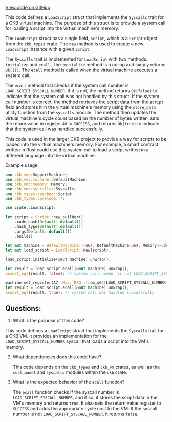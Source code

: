 [View code on GitHub](https://github.com/nervosnetwork/ckb/blob/develop/script/src/syscalls/load_script.rs)

This code defines a `LoadScript` struct that implements the `Syscalls` trait for a CKB virtual machine. The purpose of this struct is to provide a system call for loading a script into the virtual machine's memory.

The `LoadScript` struct has a single field, `script`, which is a `Script` object from the `ckb_types` crate. The `new` method is used to create a new `LoadScript` instance with a given `Script`.

The `Syscalls` trait is implemented for `LoadScript` with two methods: `initialize` and `ecall`. The `initialize` method is a no-op and simply returns `Ok(())`. The `ecall` method is called when the virtual machine executes a system call.

The `ecall` method first checks if the system call number is `LOAD_SCRIPT_SYSCALL_NUMBER`. If it is not, the method returns `Ok(false)` to indicate that the system call was not handled by this struct. If the system call number is correct, the method retrieves the script data from the `script` field and stores it in the virtual machine's memory using the `store_data` utility function from the `syscalls` module. The method then updates the virtual machine's cycle count based on the number of bytes written, sets the return value in register `A0` to `SUCCESS`, and returns `Ok(true)` to indicate that the system call was handled successfully.

This code is used in the larger CKB project to provide a way for scripts to be loaded into the virtual machine's memory. For example, a smart contract written in Rust could use this system call to load a script written in a different language into the virtual machine.

Example usage:

```rust
use ckb_vm::SupportMachine;
use ckb_vm::machine::DefaultMachine;
use ckb_vm::memory::Memory;
use ckb_vm::syscalls::Syscalls;
use ckb_types::packed::Script;
use ckb_types::prelude::*;

use crate::LoadScript;

let script = Script::new_builder()
    .code_hash(Default::default())
    .hash_type(Default::default())
    .args(Default::default())
    .build();

let mut machine = DefaultMachine::<u64, DefaultMachine<u64, Memory>>:default();
let mut load_script = LoadScript::new(script);

load_script.initialize(&mut machine).unwrap();

let result = load_script.ecall(&mut machine).unwrap();
assert_eq!(result, false); // system call number is not LOAD_SCRIPT_SYSCALL_NUMBER

machine.set_register(A7, Mac::REG::from_u64(LOAD_SCRIPT_SYSCALL_NUMBER));
let result = load_script.ecall(&mut machine).unwrap();
assert_eq!(result, true); // system call was handled successfully
```
## Questions:
 1. What is the purpose of this code?

   This code defines a `LoadScript` struct that implements the `Syscalls` trait for a CKB VM. It provides an implementation for the `LOAD_SCRIPT_SYSCALL_NUMBER` syscall that loads a script into the VM's memory.

2. What dependencies does this code have?

   This code depends on the `ckb_types` and `ckb_vm` crates, as well as the `cost_model` and `syscalls` modules within the `ckb` crate.

3. What is the expected behavior of the `ecall` function?

   The `ecall` function checks if the syscall number is `LOAD_SCRIPT_SYSCALL_NUMBER`, and if so, it stores the script data in the VM's memory and returns `true`. It also sets the return value register to `SUCCESS` and adds the appropriate cycle cost to the VM. If the syscall number is not `LOAD_SCRIPT_SYSCALL_NUMBER`, it returns `false`.
